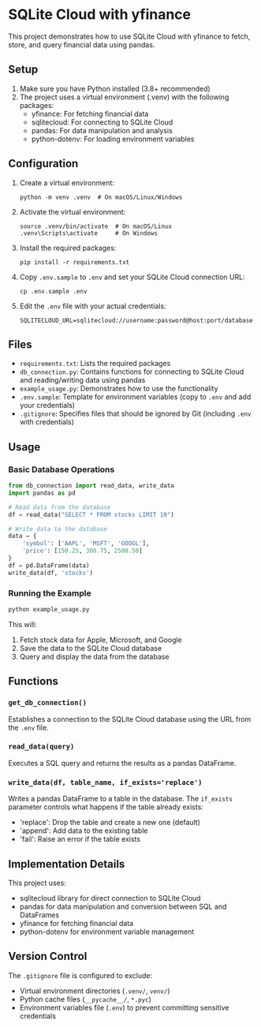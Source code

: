 # SQLite Cloud with yfinance

This project demonstrates how to use SQLite Cloud with yfinance to fetch, store, and query financial data using pandas.

## Setup

1. Make sure you have Python installed (3.8+ recommended)
2. The project uses a virtual environment (.venv) with the following packages:
   - yfinance: For fetching financial data
   - sqlitecloud: For connecting to SQLite Cloud
   - pandas: For data manipulation and analysis
   - python-dotenv: For loading environment variables

## Configuration

1. Create a virtual environment:
   ```
   python -m venv .venv  # On macOS/Linux/Windows
   ```

2. Activate the virtual environment:
   ```
   source .venv/bin/activate  # On macOS/Linux
   .venv\Scripts\activate     # On Windows
   ```

3. Install the required packages:
   ```
   pip install -r requirements.txt
   ```

4. Copy `.env.sample` to `.env` and set your SQLite Cloud connection URL:
   ```
   cp .env.sample .env
   ```

5. Edit the `.env` file with your actual credentials:
   ```
   SQLITECLOUD_URL=sqlitecloud://username:password@host:port/database
   ```

## Files

- `requirements.txt`: Lists the required packages
- `db_connection.py`: Contains functions for connecting to SQLite Cloud and reading/writing data using pandas
- `example_usage.py`: Demonstrates how to use the functionality
- `.env.sample`: Template for environment variables (copy to `.env` and add your credentials)
- `.gitignore`: Specifies files that should be ignored by Git (including `.env` with credentials)

## Usage

### Basic Database Operations

```python
from db_connection import read_data, write_data
import pandas as pd

# Read data from the database
df = read_data("SELECT * FROM stocks LIMIT 10")

# Write data to the database
data = {
    'symbol': ['AAPL', 'MSFT', 'GOOGL'],
    'price': [150.25, 300.75, 2500.50]
}
df = pd.DataFrame(data)
write_data(df, 'stocks')
```

### Running the Example

```bash
python example_usage.py
```

This will:
1. Fetch stock data for Apple, Microsoft, and Google
2. Save the data to the SQLite Cloud database
3. Query and display the data from the database

## Functions

### `get_db_connection()`

Establishes a connection to the SQLite Cloud database using the URL from the `.env` file.

### `read_data(query)`

Executes a SQL query and returns the results as a pandas DataFrame.

### `write_data(df, table_name, if_exists='replace')`

Writes a pandas DataFrame to a table in the database. The `if_exists` parameter controls what happens if the table already exists:
- 'replace': Drop the table and create a new one (default)
- 'append': Add data to the existing table
- 'fail': Raise an error if the table exists

## Implementation Details

This project uses:
- sqlitecloud library for direct connection to SQLite Cloud
- pandas for data manipulation and conversion between SQL and DataFrames
- yfinance for fetching financial data
- python-dotenv for environment variable management

## Version Control

The `.gitignore` file is configured to exclude:
- Virtual environment directories (`.venv/`, `venv/`)
- Python cache files (`__pycache__/`, `*.pyc`)
- Environment variables file (`.env`) to prevent committing sensitive credentials
